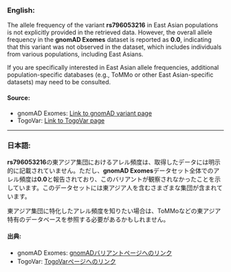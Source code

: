 ### English:
The allele frequency of the variant **rs796053216** in East Asian populations is not explicitly provided in the retrieved data. However, the overall allele frequency in the **gnomAD Exomes** dataset is reported as **0.0**, indicating that this variant was not observed in the dataset, which includes individuals from various populations, including East Asians.

If you are specifically interested in East Asian allele frequencies, additional population-specific databases (e.g., ToMMo or other East Asian-specific datasets) may need to be consulted.

#### Source:
- gnomAD Exomes: [Link to gnomAD variant page](https://gnomad.broadinstitute.org/variant/12-51790401-G-A?dataset=gnomad_r4)
- TogoVar: [Link to TogoVar page](https://togovar.org)

---

### 日本語:
**rs796053216**の東アジア集団におけるアレル頻度は、取得したデータには明示的に記載されていません。ただし、**gnomAD Exomes**データセット全体でのアレル頻度は**0.0**と報告されており、このバリアントが観察されなかったことを示しています。このデータセットには東アジア人を含むさまざまな集団が含まれています。

東アジア集団に特化したアレル頻度を知りたい場合は、ToMMoなどの東アジア特有のデータベースを参照する必要があるかもしれません。

#### 出典:
- gnomAD Exomes: [gnomADバリアントページへのリンク](https://gnomad.broadinstitute.org/variant/12-51790401-G-A?dataset=gnomad_r4)
- TogoVar: [TogoVarページへのリンク](https://togovar.org)
